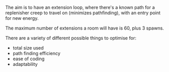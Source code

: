 The aim is to have an extension loop, where there's a known path for a
replenisher creep to travel on (minimizes pathfinding), with an entry point
for new energy.

The maximum number of extensions a room will have is 60, plus 3 spawns.

There are a variety of different possible things to optimise for:
- total size used
- path finding efficiency
- ease of coding
- adaptability
